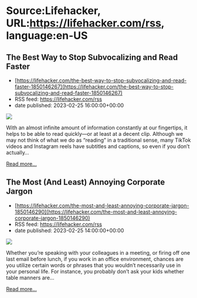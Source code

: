 # Source:Lifehacker, URL:https://lifehacker.com/rss, language:en-US

## The Best Way to Stop Subvocalizing and Read Faster
 - [https://lifehacker.com/the-best-way-to-stop-subvocalizing-and-read-faster-1850146267](https://lifehacker.com/the-best-way-to-stop-subvocalizing-and-read-faster-1850146267)
 - RSS feed: https://lifehacker.com/rss
 - date published: 2023-02-25 16:00:00+00:00

<img class="type:primaryImage" src="https://i.kinja-img.com/gawker-media/image/upload/s--HucZvjcr--/c_fit,fl_progressive,q_80,w_636/79934593f4443e00e7e1aee50e7e2b7e.jpg" /><p>With an almost infinite amount of information constantly at our fingertips, it helps to be able to read quickly—or at least at a decent clip. Although we may not think of what we do as “reading” in a traditional sense, many TikTok videos and Instagram reels have subtitles and captions, so even if you don’t actually…</p><p><a href="https://lifehacker.com/the-best-way-to-stop-subvocalizing-and-read-faster-1850146267">Read more...</a></p>

## The Most (And Least) Annoying Corporate Jargon
 - [https://lifehacker.com/the-most-and-least-annoying-corporate-jargon-1850146290](https://lifehacker.com/the-most-and-least-annoying-corporate-jargon-1850146290)
 - RSS feed: https://lifehacker.com/rss
 - date published: 2023-02-25 14:00:00+00:00

<img class="type:primaryImage" src="https://i.kinja-img.com/gawker-media/image/upload/s--dGNSzoMI--/c_fit,fl_progressive,q_80,w_636/2806ba1d8363c9ab0d2116b8d2d947f2.jpg" /><p>Whether you’re speaking with your colleagues in a meeting, or firing off one last email before lunch, if you work in an office environment, chances are you utilize certain words or phrases that you wouldn’t necessarily use in your personal life. For instance, you probably don’t ask your kids whether table manners are…</p><p><a href="https://lifehacker.com/the-most-and-least-annoying-corporate-jargon-1850146290">Read more...</a></p>


